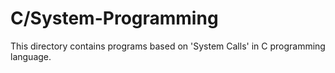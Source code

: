 # C/System-Programming
This directory contains programs based on 'System Calls' in C programming language.
